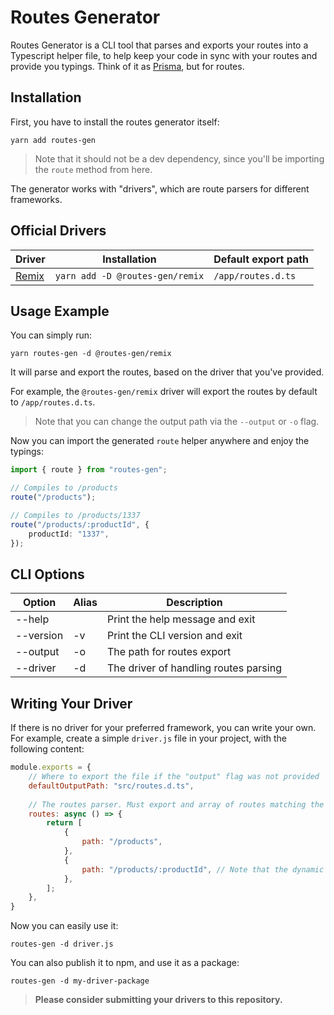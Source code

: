 # Routes Generator

Routes Generator is a CLI tool that parses and exports your routes into a Typescript helper file, to help keep your code in sync with your routes and provide you typings. Think of it as [Prisma](https://github.com/prisma/prisma), but for routes.

## Installation

First, you have to install the routes generator itself:
```
yarn add routes-gen
```

> Note that it should not be a dev dependency, since you'll be importing the `route` method from here.

The generator works with "drivers", which are route parsers for different frameworks.

## Official Drivers

| Driver                                      | Installation                    | Default export path        |
|---------------------------------------------|---------------------------------|----------------------------|
| [Remix](https://github.com/remix-run/remix) | `yarn add -D @routes-gen/remix` | `/app/routes.d.ts` |

## Usage Example

You can simply run:
```
yarn routes-gen -d @routes-gen/remix
```

It will parse and export the routes, based on the driver that you've provided.

For example, the `@routes-gen/remix` driver will export the routes by default to `/app/routes.d.ts`.

> Note that you can change the output path via the `--output` or `-o` flag.

Now you can import the generated `route` helper anywhere and enjoy the typings:
```ts
import { route } from "routes-gen";

// Compiles to /products
route("/products");

// Compiles to /products/1337
route("/products/:productId", {
    productId: "1337",
});
```

## CLI Options

| Option    | Alias | Description                           |
|-----------|-------|---------------------------------------|
| --help    |       | Print the help message and exit       |
| --version | -v    | Print the CLI version and exit        |
| --output  | -o    | The path for routes export            |
| --driver  | -d    | The driver of handling routes parsing |

## Writing Your Driver

If there is no driver for your preferred framework, you can write your own. For example, create a simple `driver.js` file in your project, with the following content:

```js
module.exports = {
    // Where to export the file if the "output" flag was not provided
    defaultOutputPath: "src/routes.d.ts",
    
    // The routes parser. Must export and array of routes matching the interface: { path: string }
    routes: async () => {
        return [
            {
                path: "/products",
            },
            {
                path: "/products/:productId", // Note that the dynamic segments must match the pattern :myVar
            },
        ];
    },
}
```

Now you can easily use it:

```
routes-gen -d driver.js
```

You can also publish it to npm, and use it as a package:

```
routes-gen -d my-driver-package
```

> **Please consider submitting your drivers to this repository.**